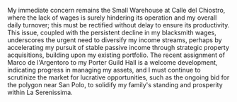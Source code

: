My immediate concern remains the Small Warehouse at Calle del Chiostro, where the lack of wages is surely hindering its operation and my overall daily turnover; this must be rectified without delay to ensure its productivity. This issue, coupled with the persistent decline in my blacksmith wages, underscores the urgent need to diversify my income streams, perhaps by accelerating my pursuit of stable passive income through strategic property acquisitions, building upon my existing portfolio. The recent assignment of Marco de l'Argentoro to my Porter Guild Hall is a welcome development, indicating progress in managing my assets, and I must continue to scrutinize the market for lucrative opportunities, such as the ongoing bid for the polygon near San Polo, to solidify my family's standing and prosperity within La Serenissima.
